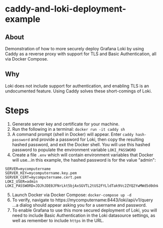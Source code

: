 # caddy-and-loki-deployment-example

## About

Demonstration of how to more securely deploy Grafana Loki by using Caddy as a reverse proxy with support for TLS and Basic Authentication, all via Docker Compose. 

## Why

Loki does not include support for authentication, and enabling TLS is an undocumented feature. Using Caddy solves these short-comings of Loki.

# Steps

1. Generate server key and certificate for your machine.
2. Run the following in a terminal: `docker run -it caddy sh`
3. A command prompt (shell in Docker) will appear. Enter `caddy hash-password` and provide a password for Loki, then copy the resulting hashed password, and exit the Docker shell. You will use this hashed password to populate the environment variable `LOKI_PASSWORD`
4. Create a file `.env` which will contain environment variables that Docker will use...in this example, the hashed password is for the value "admin":
```
SERVER=mycomputername
SERVER_KEY=mycomputername.key.pem
SERVER_CERT=mycomputername.cert.pem
LOKI_USER=admin
LOKI_PASSWORD=JDJhJDE0JFNrLkt5bjAxSGVTL2tUS2FYLldTak9Vc2ZYQ2YwMWd5d0dnWTdnanFFQmliVko0VGZyLjMu
```
5. Launch Docker via Docker Compose: `docker-compose up -d`
6. To verify, navigate to https://mycomputername:8443/loki/api/v1/query ...a dialog should appear asking you for a username and password.
7. To enable Grafana to use this more secured deployment of Loki, you will need to include Basic Authentication in the Loki datasource settings, as well as remember to include `https` in the URL.
